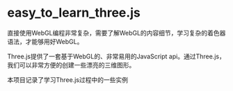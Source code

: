 # easy_to_learn_three.js
直接使用WebGL编程非常复杂，需要了解WebGL的内容细节，学习复杂的着色器语法，才能够用好WebGL。

Three.js提供了一套基于WebGL的、非常易用的JavaScript api。通过Three.js，我们可以非常方便的创建一些漂亮的三维图形。


本项目记录了学习Three.js过程中的一些实例